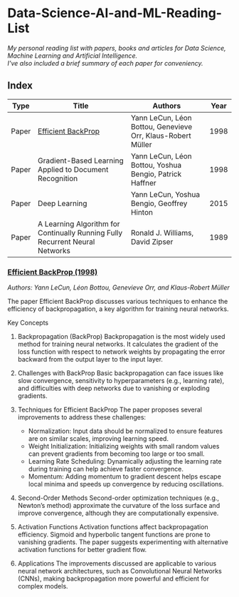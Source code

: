 # Data-Science-AI-and-ML-Reading-List
_My personal reading list with papers, books and articles for Data Science, Machine Learning and Artificial Intelligence._  
_I've also included a brief summary of each paper for conveniency._

## Index

| Type   | Title                                   | Authors                               | Year |
|--------|-----------------------------------------|---------------------------------------|------|
| Paper  | [Efficient BackProp]([https://github.com/westrany/Data-Science-AI-and-ML-Reading-List/edit/main/README.md#efficient-backprop-1998](https://github.com/westrany/Data-Science-AI-and-ML-Reading-List/blob/main/README.md#efficient-backprop-1998))                      | Yann LeCun, Léon Bottou, Genevieve Orr, Klaus-Robert Müller | 1998 |
| Paper  | Gradient-Based Learning Applied to Document Recognition | Yann LeCun, Léon Bottou, Yoshua Bengio, Patrick Haffner | 1998 |
| Paper  | Deep Learning                           | Yann LeCun, Yoshua Bengio, Geoffrey Hinton | 2015 |
| Paper  | A Learning Algorithm for Continually Running Fully Recurrent Neural Networks | Ronald J. Williams, David Zipser       | 1989 |


### [Efficient BackProp (1998)](https://yann.lecun.com/exdb/publis/pdf/lecun-98b.pdf)
_Authors: Yann LeCun, Léon Bottou, Genevieve Orr, and Klaus-Robert Müller_

The paper Efficient BackProp discusses various techniques to enhance the efficiency of backpropagation, a key algorithm for training neural networks.

Key Concepts
1. Backpropagation (BackProp)
Backpropagation is the most widely used method for training neural networks. It calculates the gradient of the loss function with respect to network weights by propagating the error backward from the output layer to the input layer.

2. Challenges with BackProp
Basic backpropagation can face issues like slow convergence, sensitivity to hyperparameters (e.g., learning rate), and difficulties with deep networks due to vanishing or exploding gradients.

3. Techniques for Efficient BackProp
The paper proposes several improvements to address these challenges:
    - Normalization: Input data should be normalized to ensure features are on similar scales, improving learning speed.
    - Weight Initialization: Initializing weights with small random values can prevent gradients from becoming too large or too small.
    - Learning Rate Scheduling: Dynamically adjusting the learning rate during training can help achieve faster convergence.
    - Momentum: Adding momentum to gradient descent helps escape local minima and speeds up convergence by reducing oscillations.

4. Second-Order Methods
Second-order optimization techniques (e.g., Newton’s method) approximate the curvature of the loss surface and improve convergence, although they are computationally expensive.

5. Activation Functions
Activation functions affect backpropagation efficiency. Sigmoid and hyperbolic tangent functions are prone to vanishing gradients. The paper suggests experimenting with alternative activation functions for better gradient flow.

6. Applications
The improvements discussed are applicable to various neural network architectures, such as Convolutional Neural Networks (CNNs), making backpropagation more powerful and efficient for complex models.

